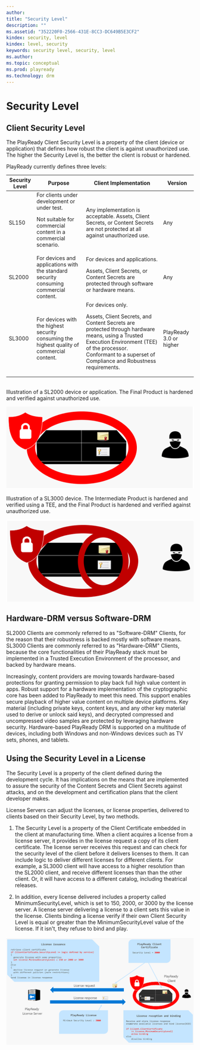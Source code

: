 ```yaml
---
author: 
title: "Security Level"
description: ""
ms.assetid: "352220F0-2566-431E-8CC3-DC649B5E3CF2"
kindex: security, level
kindex: level, security
keywords: security level, security, level
ms.author: 
ms.topic: conceptual
ms.prod: playready
ms.technology: drm
---
```


# Security Level
## Client Security Level
The PlayReady Client Security Level is a property of the client (device or application) that defines how robust the client is against unauthorized use. The higher the Security Level is, the better the client is robust or hardened.

PlayReady currently defines three levels:

|Security Level|Purpose|Client Implementation|Version|
| --- | --- | --- | --- |
|SL150|For clients under development or under test. <p/>Not suitable for commercial content in a commercial scenario.|Any implementation is acceptable. Assets, Client Secrets, or Content Secrets are not protected at all against unauthorized use.|Any|
|SL2000|For devices and applications with the standard security consuming commercial content.|For devices and applications.<p/>Assets, Client Secrets, or Content Secrets are protected through software or hardware means.|Any|
|SL3000|For devices with the highest security consuming the highest quality of commercial content.|For devices only.<p/>Assets, Client Secrets, and Content Secrets are protected through hardware means, using a Trusted Execution Environment (TEE) of the processor. Conformant to a superset of Compliance and Robustness requirements.|PlayReady 3.0 or higher|

<br />
Illustration of a SL2000 device or application. The Final Product is hardened and verified against unauthorized use.

![Illustration of a SL2000 device. The Final Product is hardened against unauthorized use](../images/security_level_2000.png)

Illustration of a SL3000 device. The Intermediate Product is hardened and verified using a TEE, and the Final Product is hardened and verified against unauthorized use.

![Illustration of a SL3000 device.The Intermediate Product is hardened and verified using a TEE, and the Final Product is hardened and verified against unauthorized use](../images/security_level_3000.png)

<a id="hardwarevssoftware"></a>
## Hardware-DRM versus Software-DRM
SL2000 Clients are commonly referred to as "Software-DRM" Clients, for the reason that their robustness is backed mostly with software means.
SL3000 Clients are commonly referred to as "Hardware-DRM" Clients, because the core functionalities of their PlayReady stack must be implemented in a Trusted Execution Environment of the processor, and backed by hardware means.

Increasingly, content providers are moving towards hardware-based protections for granting permission to play back full high value content in apps. Robust support for a hardware implementation of the cryptographic core has been added to PlayReady to meet this need. This support enables secure playback of higher value content on multiple device platforms. Key material (including private keys, content keys, and any other key material used to derive or unlock said keys), and decrypted compressed and uncompressed video samples are protected by leveraging hardware security. Hardware-based PlayReady DRM is supported on a multitude of devices, including both Windows and non-Windows devices such as TV sets, phones, and tablets.


<a id="securitylevelpolicy"></a>
## Using the Security Level in a License
The Security Level is a property of the client defined during the development cycle. It has implications on the means that are implemented to assure the security of the Content Secrets and Client Secrets against attacks, and on the development and certification plans that the client developer makes.

License Servers can adjust the licenses, or license properties, delivered to clients based on their Security Level, by two methods.

   1. The Security Level is a property of the Client Certificate embedded in the client at manufacturing time. When a client acquires a license from a license server, it provides in the license request a copy of its client certificate. The license server receives this request and can check for the security level of the client before it delivers licenses to them. It can include logic to deliver different licenses for different clients. For example, a SL3000 client will have access to a higher resolution than the SL2000 client, and receive different licenses than than the other client. Or, it will have access to a different catalog, including theatrical releases.

   2. In addition, every license delivered includes a property called MinimumSecurityLevel, which is set to 150, 2000, or 3000 by the license server. A license server delivering a license to a client sets this value in the license. Clients binding a license verify if their own Client Security Level is equal or greater than the MinimumSecurityLevel value of the license. If it isn't, they refuse to bind and play.

![Illustration of the security levels](../images/security_level.png)
